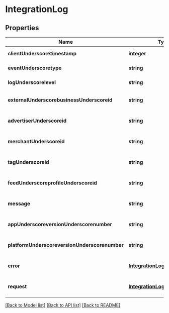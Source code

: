 # IntegrationLog

## Properties
Name | Type | Description | Notes
------------ | ------------- | ------------- | -------------
**clientUnderscoretimestamp** | **integer** |  | [default to null]
**eventUnderscoretype** | **string** |  | [default to null]
**logUnderscorelevel** | **string** |  | [default to null]
**externalUnderscorebusinessUnderscoreid** | **string** |  | [optional] [default to null]
**advertiserUnderscoreid** | **string** |  | [optional] [default to null]
**merchantUnderscoreid** | **string** |  | [optional] [default to null]
**tagUnderscoreid** | **string** |  | [optional] [default to null]
**feedUnderscoreprofileUnderscoreid** | **string** |  | [optional] [default to null]
**message** | **string** |  | [optional] [default to null]
**appUnderscoreversionUnderscorenumber** | **string** |  | [optional] [default to null]
**platformUnderscoreversionUnderscorenumber** | **string** |  | [optional] [default to null]
**error** | [**IntegrationLogClientError**](IntegrationLogClientError.md) |  | [optional] [default to null]
**request** | [**IntegrationLogClientRequest**](IntegrationLogClientRequest.md) |  | [optional] [default to null]

[[Back to Model list]](../README.md#documentation-for-models) [[Back to API list]](../README.md#documentation-for-api-endpoints) [[Back to README]](../README.md)


